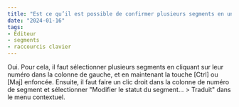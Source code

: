 ```yaml
---
title: "Est ce qu’il est possible de confirmer plusieurs segments en une seule fois sans avoir à faire [Ctrl+Entrée] à chaque fois ?"
date: "2024-01-16"
tags:
- Éditeur
- segments
- raccourcis clavier
---
```


Oui. Pour cela, il faut sélectionner plusieurs segments en cliquant sur leur numéro dans la colonne de gauche, et en maintenant la touche [Ctrl] ou [Maj] enfoncée. Ensuite, il faut faire un clic droit dans la colonne de numéro de segment et sélectionner "Modifier le statut du segment... > Traduit" dans le menu contextuel.

